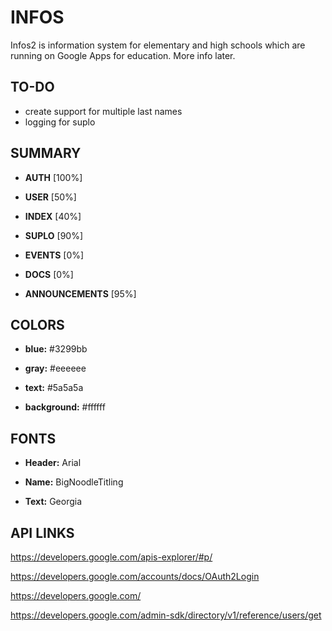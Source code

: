 INFOS
==============
Infos2 is information system for elementary and high schools which are running on Google Apps for education. More info later.

TO-DO
--------------
- create support for multiple last names
- logging for suplo

SUMMARY
--------------
- **AUTH**			[100%]

- **USER**			[50%]

- **INDEX**			[40%]

- **SUPLO**			[90%]

- **EVENTS**		[0%]

- **DOCS**			[0%]

- **ANNOUNCEMENTS**	[95%]

COLORS
--------------
- **blue:**			#3299bb

- **gray:** 		#eeeeee

- **text:**			#5a5a5a

- **background:**	#ffffff
	

FONTS
--------------
- **Header:**		Arial

- **Name:** 		BigNoodleTitling

- **Text:**			Georgia

API LINKS
--------------
https://developers.google.com/apis-explorer/#p/

https://developers.google.com/accounts/docs/OAuth2Login

https://developers.google.com/

https://developers.google.com/admin-sdk/directory/v1/reference/users/get